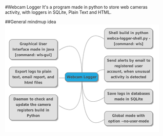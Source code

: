 #Webcam Logger
It's a program made in python to store web cameras activity, with loggers in SQLite, Plain Text and HTML.

##General mindmup idea
![alt text][mindmup]

[mindmup]: https://raw.githubusercontent.com/captaincode0/webcam-logger/master/mindmup.png
